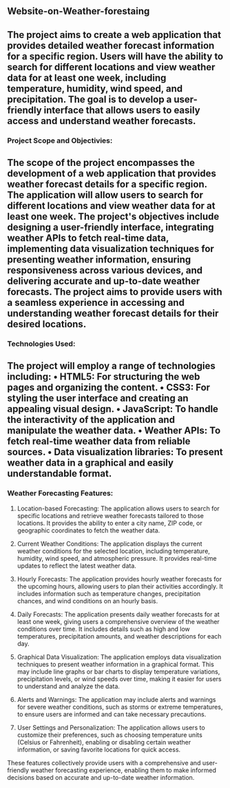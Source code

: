 ## Website-on-Weather-forestaing
The project aims to create a web application that provides detailed weather forecast information for a specific region. Users will have the ability to search for different locations and view weather data for at least one week, including temperature, humidity, wind speed, and precipitation. The goal is to develop a user-friendly interface that allows users to easily access and understand weather forecasts.
---------------
### Project Scope and Objectivies:
The scope of the project encompasses the development of a web application that provides weather forecast details for a specific region. The application will allow users to search for different locations and view weather data for at least one week. The project's objectives include designing a user-friendly interface, integrating weather APIs to fetch real-time data, implementing data visualization techniques for presenting weather information, ensuring responsiveness across various devices, and delivering accurate and up-to-date weather forecasts. The project aims to provide users with a seamless experience in accessing and understanding weather forecast details for their desired locations.
----
### Technologies Used:
The project will employ a range of technologies including:
•	HTML5: For structuring the web pages and organizing the content.
•	CSS3: For styling the user interface and creating an appealing visual design.
•	JavaScript: To handle the interactivity of the application and manipulate the weather data.
•	Weather APIs: To fetch real-time weather data from reliable sources.
•	Data visualization libraries: To present weather data in a graphical and easily understandable format.
----
### Weather Forecasting Features:
1.	Location-based Forecasting: The application allows users to search for specific locations and retrieve weather forecasts tailored to those locations. It provides the ability to enter a city name, ZIP code, or geographic coordinates to fetch the weather data.

2.	Current Weather Conditions: The application displays the current weather conditions for the selected location, including temperature, humidity, wind speed, and atmospheric pressure. It provides real-time updates to reflect the latest weather data.

3.	Hourly Forecasts: The application provides hourly weather forecasts for the upcoming hours, allowing users to plan their activities accordingly. It includes information such as temperature changes, precipitation chances, and wind conditions on an hourly basis.

4.	Daily Forecasts: The application presents daily weather forecasts for at least one week, giving users a comprehensive overview of the weather conditions over time. It includes details such as high and low temperatures, precipitation amounts, and weather descriptions for each day.

5.	Graphical Data Visualization: The application employs data visualization techniques to present weather information in a graphical format. This may include line graphs or bar charts to display temperature variations, precipitation levels, or wind speeds over time, making it easier for users to understand and analyze the data.

6.	Alerts and Warnings: The application may include alerts and warnings for severe weather conditions, such as storms or extreme temperatures, to ensure users are informed and can take necessary precautions.

7.	User Settings and Personalization: The application allows users to customize their preferences, such as choosing temperature units (Celsius or Fahrenheit), enabling or disabling certain weather information, or saving favorite locations for quick access.

These features collectively provide users with a comprehensive and user-friendly weather forecasting experience, enabling them to make informed decisions based on accurate and up-to-date weather information.

